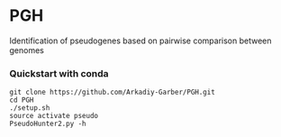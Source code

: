 # PGH
Identification of pseudogenes based on pairwise comparison between genomes

### Quickstart with conda
    git clone https://github.com/Arkadiy-Garber/PGH.git
    cd PGH
    ./setup.sh
    source activate pseudo
    PseudoHunter2.py -h
